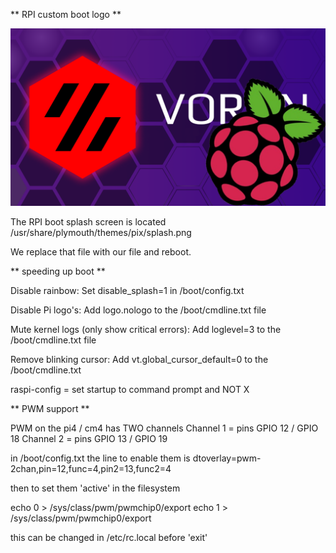 
** RPI custom boot logo **

![RPI Boot logo](raspberry_voron_splash_purple.png)  

The RPI boot splash screen is located /usr/share/plymouth/themes/pix/splash.png

We replace that file with our file and reboot.
 

 
** speeding up boot **

Disable rainbow: Set disable_splash=1 in /boot/config.txt

Disable Pi logo's: Add logo.nologo to the /boot/cmdline.txt file

Mute kernel logs (only show critical errors): Add loglevel=3 to the /boot/cmdline.txt file

Remove blinking cursor: Add vt.global_cursor_default=0 to the /boot/cmdline.txt

raspi-config = set startup to command prompt and NOT X

 
 
 
** PWM support **

PWM on the pi4 / cm4 has TWO channels
Channel 1 = pins GPIO 12 / GPIO 18
Channel 2 = pins GPIO 13 / GPIO 19

in /boot/config.txt the line to enable them is
dtoverlay=pwm-2chan,pin=12,func=4,pin2=13,func2=4

then to set them 'active' in the filesystem 

echo 0 > /sys/class/pwm/pwmchip0/export
echo 1 > /sys/class/pwm/pwmchip0/export

this can be changed in /etc/rc.local before 'exit'

